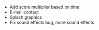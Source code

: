 * Add score multiplier based on time
* E-mail contact
* Splash graphics
* Fix sound effects bug, more sound effects

